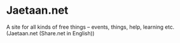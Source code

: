 # Jaetaan.net
A site for all kinds of free things – events, things, help, learning etc. (Jaetaan.net (Share.net in English))
